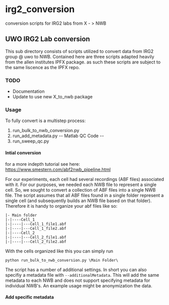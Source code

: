# irg2_conversion
 conversion scripts for IRG2 labs from X - > NWB

## UWO IRG2 Lab conversion

This sub directory consists of scripts utilized to convert data from IRG2 group @ uwo to NWB. Contained here are three scripts adapted heavily from the allen institutes IPFX package.
as such these scripts are subject to the same  liscence as the IPFX repo.

### TODO 
- Documentation
- Update to use new X_to_nwb package

### Usage
To fully convert is a multistep process:
1. run_bulk_to_nwb_conversion.py
2. run_add_metadata.py
-- Matlab QC Code --
3. run_sweep_qc.py

#### Intial conversion
for a more indepth tutorial see here: https://www.smestern.com/abf2nwb_pipeline.html

For our experiments, each cell had several recordings (ABF files) associated with it. For our purposes, we needed each NWB file to represent a single cell. So, we sought to convert a collection of ABF files into a single NWB file. The script assumes that all ABF files found in a single folder represent a single cell (and subsequently builds an NWB file based on that folder). Therefore it is handy to organize your abf files like so:
```
|- Main folder
|-|----Cell_1
|-|----|---Cell_1_file1.abf
|-|----|---Cell_1_file2.abf
|-|----Cell_2
|-|----|---Cell_2_file1.abf
|-|----|---Cell_2_file2.abf
```
With the cells organized like this you can simply run

```
python run_bulk_to_nwb_conversion.py \Main Folder\
```
The script has a number of additional settings. In short you can also specifiy a metadata file with `--additionalMetadata`.
This will add the same metadata to each NWB and does not support specifying metadata for individual NWB's. An example usage might be anonymization the data.

#### Add specific metadata
